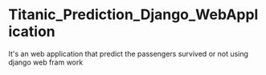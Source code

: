 # Titanic_Prediction_Django_WebApplication
It's an web application that predict the passengers survived or not using django web fram work
